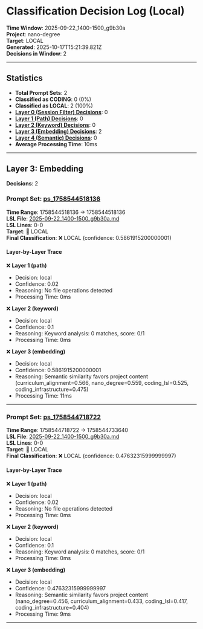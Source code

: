 # Classification Decision Log (Local)

**Time Window**: 2025-09-22_1400-1500_g9b30a<br>
**Project**: nano-degree<br>
**Target**: LOCAL<br>
**Generated**: 2025-10-17T15:21:39.821Z<br>
**Decisions in Window**: 2

---

## Statistics

- **Total Prompt Sets**: 2
- **Classified as CODING**: 0 (0%)
- **Classified as LOCAL**: 2 (100%)
- **[Layer 0 (Session Filter) Decisions](#layer-0-session-filter)**: 0
- **[Layer 1 (Path) Decisions](#layer-1-path)**: 0
- **[Layer 2 (Keyword) Decisions](#layer-2-keyword)**: 0
- **[Layer 3 (Embedding) Decisions](#layer-3-embedding)**: 2
- **[Layer 4 (Semantic) Decisions](#layer-4-semantic)**: 0
- **Average Processing Time**: 10ms

---

## Layer 3: Embedding

**Decisions**: 2

### Prompt Set: [ps_1758544518136](../../history/2025-09-22_1400-1500_g9b30a.md#ps_1758544518136)

**Time Range**: 1758544518136 → 1758544518136<br>
**LSL File**: [2025-09-22_1400-1500_g9b30a.md](../../history/2025-09-22_1400-1500_g9b30a.md#ps_1758544518136)<br>
**LSL Lines**: 0-0<br>
**Target**: 📍 LOCAL<br>
**Final Classification**: ❌ LOCAL (confidence: 0.5861915200000001)

#### Layer-by-Layer Trace

❌ **Layer 1 (path)**
- Decision: local
- Confidence: 0.02
- Reasoning: No file operations detected
- Processing Time: 0ms

❌ **Layer 2 (keyword)**
- Decision: local
- Confidence: 0.1
- Reasoning: Keyword analysis: 0 matches, score: 0/1
- Processing Time: 0ms

❌ **Layer 3 (embedding)**
- Decision: local
- Confidence: 0.5861915200000001
- Reasoning: Semantic similarity favors project content (curriculum_alignment=0.566, nano_degree=0.559, coding_lsl=0.525, coding_infrastructure=0.475)
- Processing Time: 11ms

---

### Prompt Set: [ps_1758544718722](../../history/2025-09-22_1400-1500_g9b30a.md#ps_1758544718722)

**Time Range**: 1758544718722 → 1758544733640<br>
**LSL File**: [2025-09-22_1400-1500_g9b30a.md](../../history/2025-09-22_1400-1500_g9b30a.md#ps_1758544718722)<br>
**LSL Lines**: 0-0<br>
**Target**: 📍 LOCAL<br>
**Final Classification**: ❌ LOCAL (confidence: 0.47632315999999997)

#### Layer-by-Layer Trace

❌ **Layer 1 (path)**
- Decision: local
- Confidence: 0.02
- Reasoning: No file operations detected
- Processing Time: 0ms

❌ **Layer 2 (keyword)**
- Decision: local
- Confidence: 0.1
- Reasoning: Keyword analysis: 0 matches, score: 0/1
- Processing Time: 0ms

❌ **Layer 3 (embedding)**
- Decision: local
- Confidence: 0.47632315999999997
- Reasoning: Semantic similarity favors project content (nano_degree=0.456, curriculum_alignment=0.433, coding_lsl=0.417, coding_infrastructure=0.404)
- Processing Time: 9ms

---

